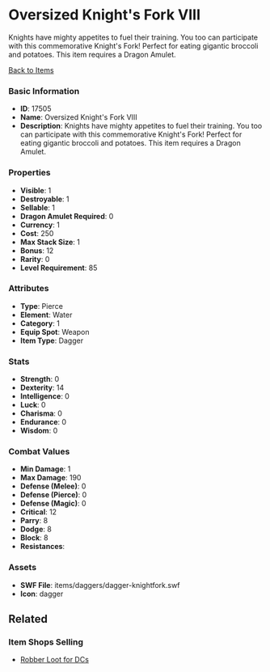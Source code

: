 # Oversized Knight's Fork VIII

Knights have mighty appetites to fuel their training. You too can participate with this commemorative Knight's Fork! Perfect for eating gigantic broccoli and potatoes. This item requires a Dragon Amulet.

[Back to Items](../items.md)

### Basic Information

- **ID**: 17505
- **Name**: Oversized Knight&#039;s Fork VIII
- **Description**: Knights have mighty appetites to fuel their training. You too can participate with this commemorative Knight&#039;s Fork! Perfect for eating gigantic broccoli and potatoes. This item requires a Dragon Amulet.

### Properties

- **Visible**: 1
- **Destroyable**: 1
- **Sellable**: 1
- **Dragon Amulet Required**: 0
- **Currency**: 1
- **Cost**: 250
- **Max Stack Size**: 1
- **Bonus**: 12
- **Rarity**: 0
- **Level Requirement**: 85

### Attributes

- **Type**: Pierce
- **Element**: Water
- **Category**: 1
- **Equip Spot**: Weapon
- **Item Type**: Dagger

### Stats

- **Strength**: 0
- **Dexterity**: 14
- **Intelligence**: 0
- **Luck**: 0
- **Charisma**: 0
- **Endurance**: 0
- **Wisdom**: 0

### Combat Values

- **Min Damage**: 1
- **Max Damage**: 190
- **Defense (Melee)**: 0
- **Defense (Pierce)**: 0
- **Defense (Magic)**: 0
- **Critical**: 12
- **Parry**: 8
- **Dodge**: 8
- **Block**: 8
- **Resistances**: 

### Assets

- **SWF File**: items/daggers/dagger-knightfork.swf
- **Icon**: dagger

## Related

### Item Shops Selling

- [Robber Loot for DCs](../item-shops/565-robber-loot-for-dcs.md)

